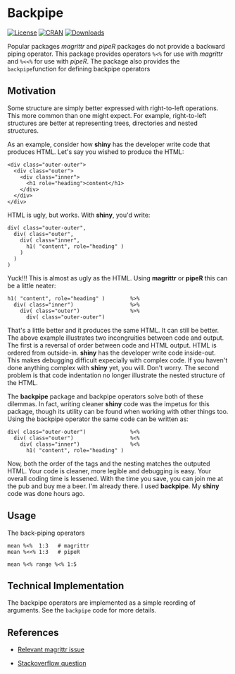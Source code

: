 # Backpipe

[![License](http://img.shields.io/badge/license-GPL%20=%202-brightgreen.svg?style=flat)](http://www.gnu.org/licenses/gpl-2.0.html) [![CRAN](http://www.r-pkg.org/badges/version/backpipe)](http://cran.rstudio.com/package=backpipe) [![Downloads](http://cranlogs.r-pkg.org/badges/backpipe?color=brightgreen)](http://www.r-pkg.org/pkg/backpipe)

Popular packages *magrittr* and *pipeR* packages do not provide a backward 
piping operator. This package provides operators `%<%` 
for use with *magrittr* and `%<<%` for use with *pipeR*. The package also 
provides the `backpipe`function for defining backpipe operators 

## Motivation

Some structure are simply better expressed with right-to-left operations. This 
more common than one might expect.  For example, right-to-left structures are 
better at representing trees, directories and nested structures.  

As an example, consider how **shiny** has the developer write code that 
produces HTML.  Let's say you wished to produce the HTML:  

    <div class="outer-outer">
      <div class="outer">
        <div class="inner">
          <h1 role="heading">content</h1>
        </div>
      </div>
    </div> 
    
HTML is ugly, but works.  With **shiny**, you'd write: 

    div( class="outer-outer", 
      div( class="outer",
        div( class="inner",
          h1( "content", role="heading" )
        )
      )
    )

Yuck!!! This is almost as ugly as the HTML.  Using **magrittr** or **pipeR**
this can be a little neater:

    h1( "content", role="heading" )        %>%
      div( class="inner")                  %>%
        div( class="outer")                %>% 
          div( class="outer-outer")      
      
That's a little better and it produces the same HTML. It can still be better.  The above example illustrates two incongruities between code and output. The first is a reversal of order between code and HTML output. HTML is ordered from outside-in. **shiny** has the developer write code inside-out. This makes debugging difficult expecially with complex code. If you haven't done anything complex with **shiny** yet, you will. Don't worry. The second problem is that code indentation no longer illustrate the nested 
structure of the HTML.  

The **backpipe** package and backpipe operators solve both of these dilemmas. In fact, writing cleaner **shiny** code was the impetus for this package, though its utility can be found when working with other things too.  Using the backpipe operator the same code can be written as:
      
    div( class="outer-outer")              %<%
      div( class="outer")                  %<% 
        div( class="inner")                %<% 
          h1( "content", role="heading" ) 

Now, both the order of the tags and the nesting matches the outputed HTML. Your code is cleaner, more legible and debugging is easy. Your overall coding time is lessened.  With the time you save, you can join me at the pub and buy me a beer.  I'm already there. I used **backpipe**. My **shiny** code was done hours ago. 


## Usage

The back-piping operators

    mean %<%  1:3   # magrittr
    mean %<<% 1:3   # pipeR
     
    mean %<% range %<% 1:5
   

## Technical Implementation

The backpipe operators are implemented as a simple reording of arguments. See
the `backpipe` code for more details.

## References

* [Relevant magrittr issue](https://github.com/smbache/magrittr/issues/26)

* [Stackoverflow question](http://stackoverflow.com/questions/31305342/is-right-to-left-operator-associativity-in-r-possible)
